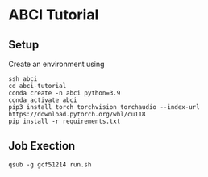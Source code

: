 # ABCI Tutorial

## Setup
Create an environment using
```
ssh abci
cd abci-tutorial
conda create -n abci python=3.9
conda activate abci
pip3 install torch torchvision torchaudio --index-url https://download.pytorch.org/whl/cu118
pip install -r requirements.txt
```
## Job Exection
```
qsub -g gcf51214 run.sh
```